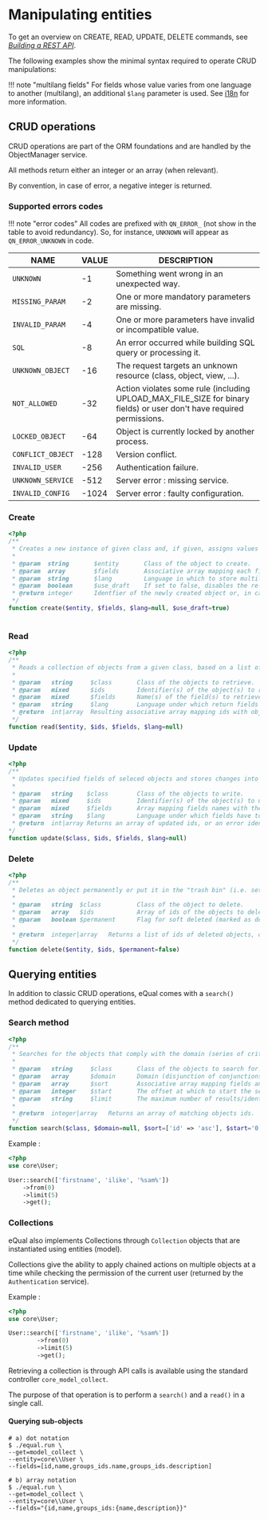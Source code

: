 # Manipulating entities

To get an overview on CREATE, READ, UPDATE, DELETE commands, see [*Building a REST API*](../howtos-and-examples/rest-api.md).

The following examples show the minimal syntax required to operate CRUD manipulations:

!!! note "multilang fields"
	For fields whose value varies from one language to another (multilang), an additional `$lang` parameter is used. See [i18n](i18n.md) for more information.

## CRUD operations

CRUD operations are part of the ORM foundations and are handled by the ObjectManager service.

All methods return either an integer or an array (when relevant).

By convention, in case of error, a negative integer is returned.

### Supported errors codes

!!! note "error codes"
	All codes are prefixed with `QN_ERROR_` (not show in the table to avoid redundancy). So, for instance,  `UNKNOWN` will appear as `QN_ERROR_UNKNOWN` in code.

| NAME | VALUE | DESCRIPTION |
| ---- | ----- | ----------- |
|`UNKNOWN`|-1| Something went wrong in an unexpected way. |
|`MISSING_PARAM`|-2| One or more mandatory parameters are missing. |
|`INVALID_PARAM`|-4| One or more parameters have invalid or incompatible value. |
|`SQL`|-8| An error occurred while building SQL query or processing it. |
|`UNKNOWN_OBJECT`|-16| The request targets an unknown resource (class, object, view, ...). |
|`NOT_ALLOWED`|-32| Action violates some rule (including UPLOAD_MAX_FILE_SIZE for binary fields) or user don't have required permissions. |
|`LOCKED_OBJECT`|-64| Object is currently locked by another process. |
|`CONFLICT_OBJECT`|-128| Version conflict. |
|`INVALID_USER`|-256| Authentication failure. |
|`UNKNOWN_SERVICE`|-512| Server error : missing service. |
|`INVALID_CONFIG`|-1024| Server error : faulty configuration. |



### Create

```php
<?php
/**
 * Creates a new instance of given class and, if given, assigns values to targeted fields.
 *
 * @param  string       $entity       Class of the object to create.
 * @param  array        $fields       Associative array mapping each field to its assigned value.
 * @param  string       $lang         Language in which to store multilang fields.
 * @param  boolean      $use_draft    If set to false, disables the re-use of outdated drafts.
 * @return integer      Identfier of the newly created object or, in case of error, the code of the error that was raised.
 */
function create($entity, $fields, $lang=null, $use_draft=true)
    
```



### Read

```php
<?php
/**
 * Reads a collection of objects from a given class, based on a list of identfiers.
 *
 * @param   string     $class       Class of the objects to retrieve.
 * @param   mixed      $ids         Identifier(s) of the object(s) to retrieve (accepted types: array, integer, string).
 * @param   mixed      $fields      Name(s) of the field(s) to retrieve (accepted types: array, string).
 * @param   string     $lang        Language under which return fields values (only relevant for multilang fields).
 * @return  int|array  Resulting associative array mapping ids with objects, or error identifier.
 */
function read($entity, $ids, $fields, $lang=null)
```



### Update

```php
<?php
/** 
 * Updates specified fields of seleced objects and stores changes into database.
 *
 * @param   string    $class        Class of the objects to write.
 * @param   mixed     $ids          Identifier(s) of the object(s) to update (accepted types: array, integer, numeric string).
 * @param   mixed     $fields       Array mapping fields names with the value (PHP) to which they must be set.
 * @param   string    $lang         Language under which fields have to be stored (only relevant for multilang fields).
 * @return  int|array Returns an array of updated ids, or an error identifier in case an error occured.
*/
function update($class, $ids, $fields, $lang=null)

```



### Delete

```php
<?php
/**
 * Deletes an object permanently or put it in the "trash bin" (i.e. setting the 'deleted' flag to 1).
 *
 * @param   string  $class          Class of the object to delete.
 * @param   array   $ids            Array of ids of the objects to delete.
 * @param   boolean $permanent      Flag for soft deleted (marked as deleted) or hard deletion (removed from DB).
 *
 * @return  integer|array   Returns a list of ids of deleted objects, or an error identifier in case an error occured.
 */
function delete($entity, $ids, $permanent=false)
```



## Querying entities

In addition to classic CRUD operations, eQual comes with a  `search()` method dedicated to querying entities.

### Search method

```php
<?php
/**
 * Searches for the objects that comply with the domain (series of criteria).
 *
 * @param   string     $class       Class of the objects to search for.
 * @param   array      $domain      Domain (disjunction of conjunctions) defining the criteria the objects have to match.
 * @param   array      $sort        Associative array mapping fields and orders on which result have to be sorted.
 * @param   integer    $start       The offset at which to start the segment of the list of matching objects.
 * @param   string     $limit       The maximum number of results/identifiers to return.
 *
 * @return  integer|array   Returns an array of matching objects ids.
 */
function search($class, $domain=null, $sort=['id' => 'asc'], $start='0', $limit='0', $lang=null) {
```

Example :


```php
<?php
use core\User;

User::search(['firstname', 'ilike', '%sam%'])
    ->from(0)
    ->limit(5)
    ->get();
```



### Collections 

eQual also implements Collections through `Collection` objects that are instantiated using entities (model).

Collections give the ability to apply chained actions on multiple objects at a time while checking the permission of the current user (returned by the `Authentication` service).







Example :


```php
<?php
use core\User;

User::search(['firstname', 'ilike', '%sam%'])
        ->from(0)
        ->limit(5)
        ->get();
```



Retrieving a collection is through API calls is available using the standard controller `core_model_collect`.

The purpose of that operation  is to perform a `search()` and a `read()` in a single call.

#### Querying sub-objects



```
# a) dot notation
$ ./equal.run \
--get=model_collect \
--entity=core\\User \
--fields=[id,name,groups_ids.name,groups_ids.description]

# b) array notation
$ ./equal.run \
--get=model_collect \
--entity=core\\User \
--fields="{id,name,groups_ids:{name,description}}" 
```

